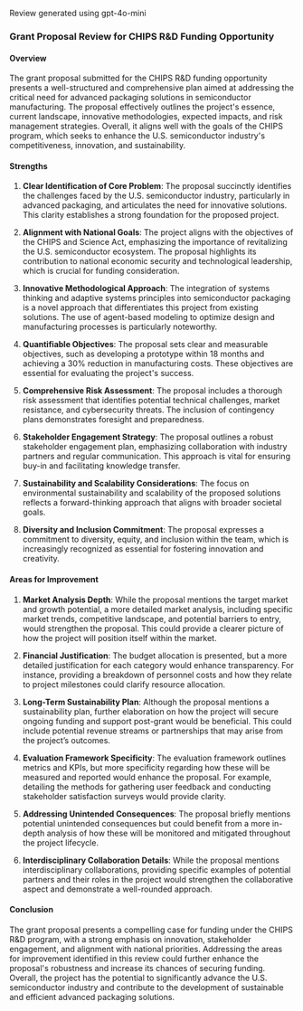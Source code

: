 Review generated using gpt-4o-mini

### Grant Proposal Review for CHIPS R&D Funding Opportunity

#### Overview
The grant proposal submitted for the CHIPS R&D funding opportunity presents a well-structured and comprehensive plan aimed at addressing the critical need for advanced packaging solutions in semiconductor manufacturing. The proposal effectively outlines the project's essence, current landscape, innovative methodologies, expected impacts, and risk management strategies. Overall, it aligns well with the goals of the CHIPS program, which seeks to enhance the U.S. semiconductor industry's competitiveness, innovation, and sustainability.

#### Strengths

1. **Clear Identification of Core Problem**: The proposal succinctly identifies the challenges faced by the U.S. semiconductor industry, particularly in advanced packaging, and articulates the need for innovative solutions. This clarity establishes a strong foundation for the proposed project.

2. **Alignment with National Goals**: The project aligns with the objectives of the CHIPS and Science Act, emphasizing the importance of revitalizing the U.S. semiconductor ecosystem. The proposal highlights its contribution to national economic security and technological leadership, which is crucial for funding consideration.

3. **Innovative Methodological Approach**: The integration of systems thinking and adaptive systems principles into semiconductor packaging is a novel approach that differentiates this project from existing solutions. The use of agent-based modeling to optimize design and manufacturing processes is particularly noteworthy.

4. **Quantifiable Objectives**: The proposal sets clear and measurable objectives, such as developing a prototype within 18 months and achieving a 30% reduction in manufacturing costs. These objectives are essential for evaluating the project's success.

5. **Comprehensive Risk Assessment**: The proposal includes a thorough risk assessment that identifies potential technical challenges, market resistance, and cybersecurity threats. The inclusion of contingency plans demonstrates foresight and preparedness.

6. **Stakeholder Engagement Strategy**: The proposal outlines a robust stakeholder engagement plan, emphasizing collaboration with industry partners and regular communication. This approach is vital for ensuring buy-in and facilitating knowledge transfer.

7. **Sustainability and Scalability Considerations**: The focus on environmental sustainability and scalability of the proposed solutions reflects a forward-thinking approach that aligns with broader societal goals.

8. **Diversity and Inclusion Commitment**: The proposal expresses a commitment to diversity, equity, and inclusion within the team, which is increasingly recognized as essential for fostering innovation and creativity.

#### Areas for Improvement

1. **Market Analysis Depth**: While the proposal mentions the target market and growth potential, a more detailed market analysis, including specific market trends, competitive landscape, and potential barriers to entry, would strengthen the proposal. This could provide a clearer picture of how the project will position itself within the market.

2. **Financial Justification**: The budget allocation is presented, but a more detailed justification for each category would enhance transparency. For instance, providing a breakdown of personnel costs and how they relate to project milestones could clarify resource allocation.

3. **Long-Term Sustainability Plan**: Although the proposal mentions a sustainability plan, further elaboration on how the project will secure ongoing funding and support post-grant would be beneficial. This could include potential revenue streams or partnerships that may arise from the project’s outcomes.

4. **Evaluation Framework Specificity**: The evaluation framework outlines metrics and KPIs, but more specificity regarding how these will be measured and reported would enhance the proposal. For example, detailing the methods for gathering user feedback and conducting stakeholder satisfaction surveys would provide clarity.

5. **Addressing Unintended Consequences**: The proposal briefly mentions potential unintended consequences but could benefit from a more in-depth analysis of how these will be monitored and mitigated throughout the project lifecycle.

6. **Interdisciplinary Collaboration Details**: While the proposal mentions interdisciplinary collaborations, providing specific examples of potential partners and their roles in the project would strengthen the collaborative aspect and demonstrate a well-rounded approach.

#### Conclusion
The grant proposal presents a compelling case for funding under the CHIPS R&D program, with a strong emphasis on innovation, stakeholder engagement, and alignment with national priorities. Addressing the areas for improvement identified in this review could further enhance the proposal's robustness and increase its chances of securing funding. Overall, the project has the potential to significantly advance the U.S. semiconductor industry and contribute to the development of sustainable and efficient advanced packaging solutions.